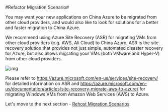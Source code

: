 #Refactor Migration Scenario#

You may want your new applications on China Azure to be migrated from other cloud providers, and would also like to look for solutions for a better and faster migration to China Azure.
 
We recommend using Azure Site Recovery (ASR) for migrating VMs from other cloud providers (e.g. AWS, Ali Cloud) to China Azure. ASR is the site recovery solution that provides not just simple, automated disaster recovery for Azure, but also allows migrating your VMs (both VMware and Hyper-V) from other cloud providers.

![img](https://mncplaybook.azurewebsites.net/Content/Images/planning_refactor.png)

Please refer to https://azure.microsoft.com/en-us/services/site-recovery/
for detailed information on ASR and https://azure.microsoft.com/en-us/documentation/articles/site-recovery-migrate-aws-to-azure/ for migrating Windows VMs from Amazon Web Services (AWS) to Azure.

Let's move to the next section - [Rehost Migration Scenarios](https://github.com/Azure/AzureGlobalConnectionCenter/edit/master/PlayBook/Planning/Guidance/Parity/Rehost%20Migration%20Scenarios.md).
